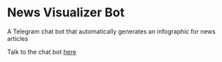 # News Visualizer Bot

A Telegram chat bot that automatically generates an infographic for news articles

Talk to the chat bot [here](https://t.me/NewsVisualizerBot)